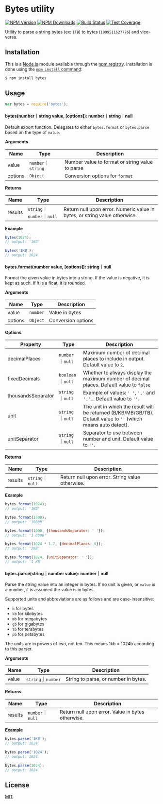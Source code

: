 # Bytes utility

[![NPM Version][npm-image]][npm-url]
[![NPM Downloads][downloads-image]][downloads-url]
[![Build Status][ci-image]][ci-url]
[![Test Coverage][coveralls-image]][coveralls-url]

Utility to parse a string bytes (ex: `1TB`) to bytes (`1099511627776`) and vice-versa.

## Installation

This is a [Node.js](https://nodejs.org/en/) module available through the
[npm registry](https://www.npmjs.com/). Installation is done using the
[`npm install` command](https://docs.npmjs.com/getting-started/installing-npm-packages-locally):

```bash
$ npm install bytes
```

## Usage

```js
var bytes = require('bytes');
```

#### bytes(number｜string value, [options]): number｜string｜null

Default export function. Delegates to either `bytes.format` or `bytes.parse` based on the type of `value`.

**Arguments**

| Name    | Type              | Description                                     |
|---------|-------------------|-------------------------------------------------|
| value   | `number`｜`string` | Number value to format or string value to parse |
| options | `Object`          | Conversion options for `format`                 |

**Returns**

| Name    | Type                     | Description                                                                |
|---------|--------------------------|----------------------------------------------------------------------------|
| results | `string`｜`number`｜`null` | Return null upon error. Numeric value in bytes, or string value otherwise. |

**Example**

```js
bytes(1024);
// output: '1KB'

bytes('1KB');
// output: 1024
```

#### bytes.format(number value, [options]): string｜null

Format the given value in bytes into a string. If the value is negative, it is kept as such. If it is a float, it is
rounded.

**Arguments**

| Name    | Type     | Description        |
|---------|----------|--------------------|
| value   | `number` | Value in bytes     |
| options | `Object` | Conversion options |

**Options**

| Property           | Type             | Description                                                                                                     |
|--------------------|------------------|-----------------------------------------------------------------------------------------------------------------|
| decimalPlaces      | `number`｜`null`  | Maximum number of decimal places to include in output. Default value to `2`.                                    |
| fixedDecimals      | `boolean`｜`null` | Whether to always display the maximum number of decimal places. Default value to `false`                        |
| thousandsSeparator | `string`｜`null`  | Example of values: `' '`, `','` and `'.'`... Default value to `''`.                                             |
| unit               | `string`｜`null`  | The unit in which the result will be returned (B/KB/MB/GB/TB). Default value to `''` (which means auto detect). |
| unitSeparator      | `string`｜`null`  | Separator to use between number and unit. Default value to `''`.                                                |

**Returns**

| Name    | Type            | Description                                     |
|---------|-----------------|-------------------------------------------------|
| results | `string`｜`null` | Return null upon error. String value otherwise. |

**Example**

```js
bytes.format(1024);
// output: '1KB'

bytes.format(1000);
// output: '1000B'

bytes.format(1000, {thousandsSeparator: ' '});
// output: '1 000B'

bytes.format(1024 * 1.7, {decimalPlaces: 0});
// output: '2KB'

bytes.format(1024, {unitSeparator: ' '});
// output: '1 KB'
```

#### bytes.parse(string｜number value): number｜null

Parse the string value into an integer in bytes. If no unit is given, or `value`
is a number, it is assumed the value is in bytes.

Supported units and abbreviations are as follows and are case-insensitive:

* `b` for bytes
* `kb` for kilobytes
* `mb` for megabytes
* `gb` for gigabytes
* `tb` for terabytes
* `pb` for petabytes

The units are in powers of two, not ten. This means 1kb = 1024b according to this parser.

**Arguments**

| Name  | Type              | Description                          |
|-------|-------------------|--------------------------------------|
| value | `string`｜`number` | String to parse, or number in bytes. |

**Returns**

| Name    | Type            | Description                                       |
|---------|-----------------|---------------------------------------------------|
| results | `number`｜`null` | Return null upon error. Value in bytes otherwise. |

**Example**

```js
bytes.parse('1KB');
// output: 1024

bytes.parse('1024');
// output: 1024

bytes.parse(1024);
// output: 1024
```

## License

[MIT](LICENSE)

[ci-image]: https://badgen.net/github/checks/visionmedia/bytes.js/master?label=ci

[ci-url]: https://github.com/visionmedia/bytes.js/actions?query=workflow%3Aci

[coveralls-image]: https://badgen.net/coveralls/c/github/visionmedia/bytes.js/master

[coveralls-url]: https://coveralls.io/r/visionmedia/bytes.js?branch=master

[downloads-image]: https://badgen.net/npm/dm/bytes

[downloads-url]: https://npmjs.org/package/bytes

[npm-image]: https://badgen.net/npm/v/bytes

[npm-url]: https://npmjs.org/package/bytes

